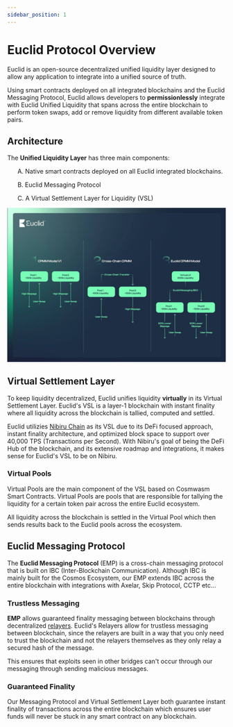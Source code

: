 ```yaml
---
sidebar_position: 1
---
```


# Euclid Protocol Overview

Euclid is an open-source decentralized unified liquidity layer designed to allow any application to integrate into a unified source of truth.

Using smart contracts deployed on all integrated blockchains and the Euclid Messaging Protocol, Euclid allows developers to **permissionlessly** integrate with Euclid Unified Liquidity that spans across the entire blockchain to perform token swaps, add or remove liquidity from different available token pairs.

## Architecture

The **Unified Liquidity Layer** has three main components:

&nbsp;&nbsp;&nbsp;&nbsp;&nbsp;&nbsp;A. Native smart contracts deployed on all Euclid integrated blockchains.

&nbsp;&nbsp;&nbsp;&nbsp;&nbsp;&nbsp;B. Euclid Messaging Protocol

&nbsp;&nbsp;&nbsp;&nbsp;&nbsp;&nbsp;C. A Virtual Settlement Layer for Liquidity (VSL)


![Euclid Architecture](../static/img/arch.jpg)

## Virtual Settlement Layer

To keep liquidity decentralized, Euclid unifies liquidity **virtually** in its Virtual Settlement Layer. Euclid's VSL is a layer-1 blockchain with instant finality where all liquidity across the blockchain is tallied, computed and settled. 

Euclid utilizies [Nibiru Chain](https://nibiru.fi/) as its VSL due to its DeFi focused approach, instant finality architecture, and optimized block space to support over 40,000 TPS (Transactions per Second). With Nibiru's goal of being the DeFi Hub of the blockchain,
and its extensive roadmap and integrations, it makes sense for Euclid's VSL to be on Nibiru.

### Virtual Pools

Virtual Pools are the main component of the VSL based on Cosmwasm Smart Contracts. Virtual Pools are pools that are responsible for tallying the liquidity for a certain token pair across the entire Euclid ecosystem. 

All liquidity across the blockchain is settled in the Virtual Pool which then sends results back to the Euclid pools across the ecosystem. 

## Euclid Messaging Protocol

The **Euclid Messaging Protocol** (EMP) is a cross-chain messaging protocol that is built on IBC (Inter-Blockchain Communication). Although IBC is mainly built for the Cosmos Ecosystem, our EMP extends IBC across the entire blockchain with integrations with Axelar, Skip Protocol, CCTP etc...

### Trustless Messaging

**EMP** allows guaranteed finality messaging between blockchains through decentralized [relayers](https://tutorials.cosmos.network/academy/2-cosmos-concepts/13-relayer-intro.html). Euclid's Relayers allow for trustless messaging between blockchain, since the relayers are built in a way that you only need to trust the blockchain and not the relayers themselves as they only relay a secured hash of the message. 

This ensures that exploits seen in other bridges can't occur through our messaging through sending malicious messages. 

### Guaranteed Finality

Our Messaging Protocol and Virtual Settlement Layer both guarantee instant finality of transactions across the entire blockchain which ensures user funds will never be stuck in any smart contract on any blockchain.